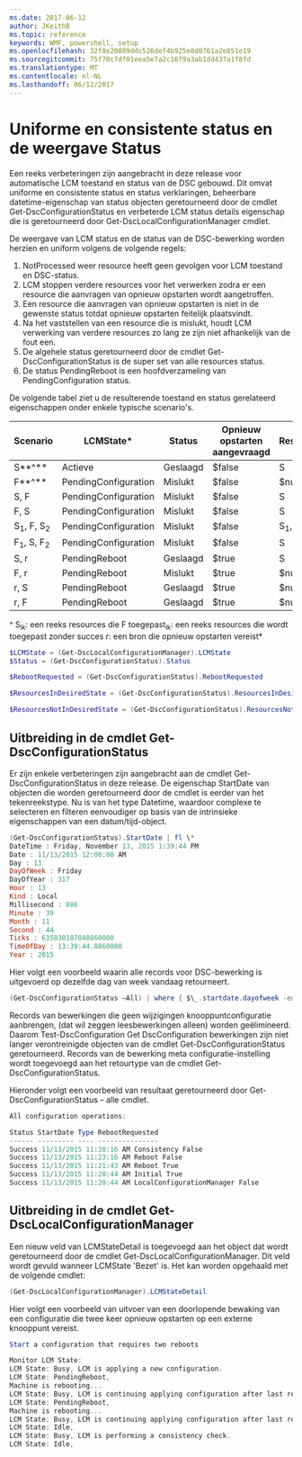 ```yaml
---
ms.date: 2017-06-12
author: JKeithB
ms.topic: reference
keywords: WMF, powershell, setup
ms.openlocfilehash: 32f8e20889ddc526def4b925e8d0761a2e851e19
ms.sourcegitcommit: 75f70c7df01eea5e7a2c16f9a3ab1dd437a1f8fd
ms.translationtype: MT
ms.contentlocale: nl-NL
ms.lasthandoff: 06/12/2017
---
```

# <a name="unified-and-consistent-state-and-status-representation"></a>Uniforme en consistente status en de weergave Status

Een reeks verbeteringen zijn aangebracht in deze release voor automatische LCM toestand en status van de DSC gebouwd. Dit omvat uniforme en consistente status en status verklaringen, beheerbare datetime-eigenschap van status objecten geretourneerd door de cmdlet Get-DscConfigurationStatus en verbeterde LCM status details eigenschap die is geretourneerd door Get-DscLocalConfigurationManager cmdlet.

De weergave van LCM status en de status van de DSC-bewerking worden herzien en uniform volgens de volgende regels:
1.  NotProcessed weer resource heeft geen gevolgen voor LCM toestand en DSC-status.
2.  LCM stoppen verdere resources voor het verwerken zodra er een resource die aanvragen van opnieuw opstarten wordt aangetroffen.
3.  Een resource die aanvragen van opnieuw opstarten is niet in de gewenste status totdat opnieuw opstarten feitelijk plaatsvindt.
4.  Na het vaststellen van een resource die is mislukt, houdt LCM verwerking van verdere resources zo lang ze zijn niet afhankelijk van de fout een.
5.  De algehele status geretourneerd door de cmdlet Get-DscConfigurationStatus is de super set van alle resources status.
6.  De status PendingReboot is een hoofdverzameling van PendingConfiguration status.

De volgende tabel ziet u de resulterende toestand en status gerelateerd eigenschappen onder enkele typische scenario's.

| **Scenario**                    | **LCMState\***       | **Status** | **Opnieuw opstarten aangevraagd**  | **ResourcesInDesiredState**  | **ResourcesNotInDesiredState** |
|---------------------------------|----------------------|------------|---------------|------------------------------|--------------------------------|
| S**^**                          | Actieve                 | Geslaagd    | $false        | S                            | $null                          |
| F**^**                          | PendingConfiguration | Mislukt    | $false        | $null                        | F                              |
| S, F                             | PendingConfiguration | Mislukt    | $false        | S                            | F                              |
| F, S                             | PendingConfiguration | Mislukt    | $false        | S                            | F                              |
| S<sub>1</sub>, F, S<sub>2</sub> | PendingConfiguration | Mislukt    | $false        | S<sub>1</sub>, S<sub>2</sub> | F                              |
| F<sub>1</sub>, S, F<sub>2</sub> | PendingConfiguration | Mislukt    | $false        | S                            | F<sub>1</sub>, F<sub>2</sub>   |
| S, r                            | PendingReboot        | Geslaagd    | $true         | S                            | r                              |
| F, r                            | PendingReboot        | Mislukt    | $true         | $null                        | F, r                           |
| r, S                            | PendingReboot        | Geslaagd    | $true         | $null                        | r                              |
| r, F                            | PendingReboot        | Geslaagd    | $true         | $null                        | r                              |

^ S<sub>ik</sub>: een reeks resources die F toegepast<sub>ik</sub>: een reeks resources die wordt toegepast zonder succes r: een bron die opnieuw opstarten vereist\*

```powershell
$LCMState = (Get-DscLocalConfigurationManager).LCMState
$Status = (Get-DscConfigurationStatus).Status

$RebootRequested = (Get-DscConfigurationStatus).RebootRequested

$ResourcesInDesiredState = (Get-DscConfigurationStatus).ResourcesInDesiredState

$ResourcesNotInDesiredState = (Get-DscConfigurationStatus).ResourcesNotInDesiredState
```
## <a name="enhancement-in-get-dscconfigurationstatus-cmdlet"></a>Uitbreiding in de cmdlet Get-DscConfigurationStatus

Er zijn enkele verbeteringen zijn aangebracht aan de cmdlet Get-DscConfigurationStatus in deze release. De eigenschap StartDate van objecten die worden geretourneerd door de cmdlet is eerder van het tekenreekstype. Nu is van het type Datetime, waardoor complexe te selecteren en filteren eenvoudiger op basis van de intrinsieke eigenschappen van een datum/tijd-object.
```powershell
(Get-DscConfigurationStatus).StartDate | fl \*
DateTime : Friday, November 13, 2015 1:39:44 PM
Date : 11/13/2015 12:00:00 AM
Day : 13
DayOfWeek : Friday
DayOfYear : 317
Hour : 13
Kind : Local
Millisecond : 886
Minute : 39
Month : 11
Second : 44
Ticks : 635830187848860000
TimeOfDay : 13:39:44.8860000
Year : 2015
```

Hier volgt een voorbeeld waarin alle records voor DSC-bewerking is uitgevoerd op dezelfde dag van week vandaag retourneert.
```powershell
(Get-DscConfigurationStatus –All) | where { $\_.startdate.dayofweek -eq (Get-Date).DayOfWeek }
```

Records van bewerkingen die geen wijzigingen knooppuntconfiguratie aanbrengen, (dat wil zeggen leesbewerkingen alleen) worden geëlimineerd. Daarom Test-DscConfiguration Get DscConfiguration bewerkingen zijn niet langer verontreinigde objecten van de cmdlet Get-DscConfigurationStatus geretourneerd.
Records van de bewerking meta configuratie-instelling wordt toegevoegd aan het retourtype van de cmdlet Get-DscConfigurationStatus.

Hieronder volgt een voorbeeld van resultaat geretourneerd door Get-DscConfigurationStatus – alle cmdlet.
```powershell
All configuration operations:

Status StartDate Type RebootRequested
------ --------- ---- ---------------
Success 11/13/2015 11:38:16 AM Consistency False
Success 11/13/2015 11:23:16 AM Reboot False
Success 11/13/2015 11:21:43 AM Reboot True
Success 11/13/2015 11:20:44 AM Initial True
Success 11/13/2015 11:20:44 AM LocalConfigurationManager False
```

## <a name="enhancement-in-get-dsclocalconfigurationmanager-cmdlet"></a>Uitbreiding in de cmdlet Get-DscLocalConfigurationManager
Een nieuw veld van LCMStateDetail is toegevoegd aan het object dat wordt geretourneerd door de cmdlet Get-DscLocalConfigurationManager. Dit veld wordt gevuld wanneer LCMState 'Bezet' is. Het kan worden opgehaald met de volgende cmdlet:
```powershell
(Get-DscLocalConfigurationManager).LCMStateDetail
```

Hier volgt een voorbeeld van uitvoer van een doorlopende bewaking van een configuratie die twee keer opnieuw opstarten op een externe knooppunt vereist.
```powershell
Start a configuration that requires two reboots

Monitor LCM State:
LCM State: Busy, LCM is applying a new configuration.
LCM State: PendingReboot,
Machine is rebooting...
LCM State: Busy, LCM is continuing applying configuration after last reboot.
LCM State: PendingReboot,
Machine is rebooting...
LCM State: Busy, LCM is continuing applying configuration after last reboot.
LCM State: Idle,
LCM State: Busy, LCM is performing a consistency check.
LCM State: Idle,
```

